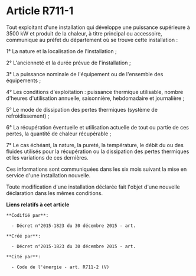 # Article R711-1

Tout exploitant d'une installation qui développe une puissance supérieure à 3500 kW et produit de la chaleur, à titre
principal ou accessoire, communique au préfet du département où se trouve cette installation :

1° La nature et la localisation de l'installation ;

2° L'ancienneté et la durée prévue de l'installation ;

3° La puissance nominale de l'équipement ou de l'ensemble des équipements ;

4° Les conditions d'exploitation : puissance thermique utilisable, nombre d'heures d'utilisation annuelle, saisonnière,
hebdomadaire et journalière ;

5° Le mode de dissipation des pertes thermiques (système de refroidissement) ;

6° La récupération éventuelle et utilisation actuelle de tout ou partie de ces pertes, la quantité de chaleur récupérable ;

7° Le cas échéant, la nature, la pureté, la température, le débit du ou des fluides utilisés pour la récupération ou la
dissipation des pertes thermiques et les variations de ces dernières.

Ces informations sont communiquées dans les six mois suivant la mise en service d'une installation nouvelle.

Toute modification d'une installation déclarée fait l'objet d'une nouvelle déclaration dans les mêmes conditions.

**Liens relatifs à cet article**

	**Codifié par**:

	  - Décret n°2015-1823 du 30 décembre 2015 - art.

	**Créé par**:

	  - Décret n°2015-1823 du 30 décembre 2015 - art.

	**Cité par**:

	  - Code de l'énergie - art. R711-2 (V)
